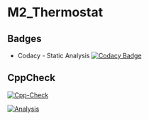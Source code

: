 # M2_Thermostat


## Badges

* Codacy - Static Analysis [![Codacy Badge](https://app.codacy.com/project/badge/Grade/21a7813e5a964050bb693571b926ce5a)](https://www.codacy.com/gh/suryastark251/M2_Thermostat/dashboard?utm_source=github.com&amp;utm_medium=referral&amp;utm_content=suryastark251/M2_Thermostat&amp;utm_campaign=Badge_Grade)


## CppCheck
[![Cpp-Check](https://github.com/suryastark251/M2_Thermostat/actions/workflows/c-cpp.yml/badge.svg)](https://github.com/suryastark251/M2_Thermostat/actions/workflows/c-cpp.yml)

[![Analysis](https://github.com/suryastark251/M2_Thermostat/actions/workflows/Analysis.yml/badge.svg)](https://github.com/suryastark251/M2_Thermostat/actions/workflows/Analysis.yml)
